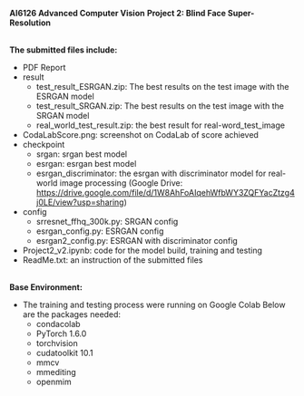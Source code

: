 **AI6126 Advanced Computer Vision** 
**Project 2: Blind Face Super-Resolution**

</br>**The submitted files include:** 
- PDF Report
- result
   - test_result_ESRGAN.zip: The best results on the test image with the ESRGAN model
   - test_result_SRGAN.zip: The best results on the test image with the SRGAN model
   - real_world_test_result.zip: the best result for real-word_test_image
- CodaLabScore.png: screenshot on CodaLab of score achieved
- checkpoint
   - srgan: srgan best model
   - esrgan: esrgan best model
   - esrgan_discriminator: the esrgan with discriminator model for real-world image processing 
			  (Google Drive: https://drive.google.com/file/d/1W8AhFoAIqehWfbWY3ZQFYacZtzg4j0LE/view?usp=sharing)
- config
   - srresnet_ffhq_300k.py: SRGAN config
   - esrgan_config.py: ESRGAN config
   - esrgan2_config.py: ESRGAN with discriminator config
- Project2_v2.ipynb: code for the model build, training and testing
- ReadMe.txt: an instruction of the submitted files

</br>**Base Environment:**
- The training and testing process were running on Google Colab
  Below are the packages needed: 
  - condacolab
  - PyTorch 1.6.0
  - torchvision
  - cudatoolkit 10.1
  - mmcv
  - mmediting
  - openmim
